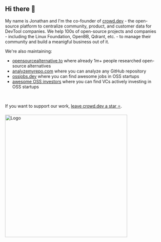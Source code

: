 ## Hi there 👋

My name is Jonathan and I'm the co-founder of [crowd.dev](https://github.com/CrowdDotDev/crowd.dev) - the open-source platform to centralize community, product, and customer data for DevTool companies. We help 100s of open-source projects and companies - including the Linux Foundation, OpenBB, Qdrant, etc. - to manage their community and build a meanigful business out of it.

We're also maintaining: 
- [opensourcealternative.to](https://www.opensourcealternative.to/) where already 1m+ people researched open-source alternatives
- [analyzemyrepo.com](https://analyzemyrepo.com/) where you can analyze any GitHub repository
- [ossjobs.dev](https://www.ossjobs.dev/) where you can find awesome jobs in OSS startups
- [awesome OSS investors](https://github.com/CrowdDotDev/awesome-oss-investors) where you can find VCs actively investing in OSS startups

<br>

If you want to support our work, [leave crowd.dev a star ⭐️](https://github.com/CrowdDotDev/crowd.dev).

<div>
  <a href="https://github.com/CrowdDotDev/crowd.dev" target="_blank">
  <picture>
    <source media="(prefers-color-scheme: dark)" srcset="...">
    <img src="..." width="400" alt="Logo"/>
  </picture>
  </a>
</div>
